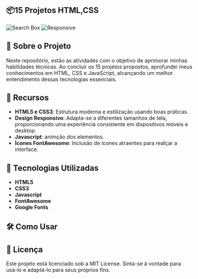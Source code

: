 ## 📦15 Projetos HTML,CSS

![Search Box](https://img.shields.io/badge/HTML-CSS-blue)
![Responsive](https://img.shields.io/badge/Responsive-Design-orange)

## 🌟 Sobre o Projeto

Neste repositório, estão as atividades com o objetivo de aprimorar minhas habilidades técnicas. Ao concluir os 15 projetos propostos, aprofundei meus conhecimentos em HTML, CSS e JavaScript, alcançando um melhor entendimento dessas tecnologias essenciais.

## 🎨 Recursos

- **HTML5 e CSS3**: Estrutura moderna e estilização usando boas práticas.
- **Design Responsivo**: Adapta-se a diferentes tamanhos de tela, proporcionando uma experiência consistente em dispositivos móveis e desktop.
- **Javascript**: animção dos elementos.
- **Ícones FontAwesome**: Inclusão de ícones atraentes para realçar a interface.

## 🚀 Tecnologias Utilizadas

- **HTML5**
- **CSS3**
- **Javascript**
- **FontAwesome**
- **Google Fonts**

## 🛠️ Como Usar



## 📝 Licença

Este projeto está licenciado sob a MIT License. Sinta-se à vontade para usá-lo e adaptá-lo para seus próprios fins.
